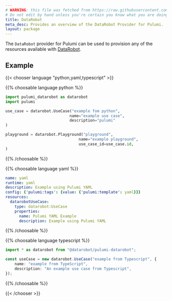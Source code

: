 ```yaml
---
# WARNING: this file was fetched from https://raw.githubusercontent.com/datarobot-community/pulumi-datarobot/v0.9.3/docs/_index.md
# Do not edit by hand unless you're certain you know what you are doing!
title: DataRobot
meta_desc: Provides an overview of the DataRobot Provider for Pulumi.
layout: package
---
```


The `DataRobot` provider for Pulumi can be used to provision any of the resources available with [DataRobot](https://www.datarobot.com/).

## Example

{{< chooser language "python,yaml,typescript" >}}

{{% choosable language python %}}

```python
import pulumi_datarobot as datarobot
import pulumi

use_case = datarobot.UseCase("example fom python",
                            name="example use case",
                            description="pulumi"
)

playground = datarobot.Playground("playground",
                                name="example playground",
                                use_case_id=use_case.id,
)
```

{{% /choosable %}}

{{% choosable language yaml %}}

```yaml
name: yaml
runtime: yaml
description: Example using Pulumi YAML 
config: {'pulumi:tags': {value: {'pulumi:template': yaml}}}
resources:
  datarobotUseCase:
    type: datarobot:UseCase
    properties:
      name: Pulumi YAML Example
      description: Example using Pulumi YAML
```

{{% /choosable %}}

{{% choosable language typescript %}}

```typescript
import * as datarobot from "@datarobot/pulumi-datarobot";

const useCase = new datarobot.UseCase("example from Typescript", {
    name: "example from TypeScript",
    description: "An example use case from Typescript",
});
```

{{% /choosable %}}

{{< /chooser >}}
